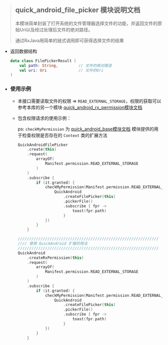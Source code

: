 > ## quick_android_file_picker 模块说明文档
>
> 本模块简单封装了打开系统的文件管理器选择文件的功能，并返回文件的原始Uri以及经过处理后文件的绝对路径。
>
> 通过RxJava用简单的链式调用即可获得选择文件的结果

- 返回数据结构

  ```kotlin
  data class FilePickerResult (
      val path: String,			// 文件的绝对路径		
      val uri: Uri				// 文件的Uri
  )
  ```

- ### 使用示例

  - 本接口需要读取文件的权限 => `READ_EXTERNAL_STORAGE`，权限的获取可以参考本库的另一个模块 [quick_android_rx_permission模块文档](https://github.com/SunnyQjm/quickandroid/tree/master/quick_android_rx_permission)

  - 包含权限请求的使用示例：

    ps: `checkMyPermission` 为 [quick_android_base模块文档](https://github.com/SunnyQjm/quickandroid/tree/master/quick_android_base) 模块提供的用于检查权限是否存在的 `Context` 类的扩展方法

    ```kotlin
    QuickAndroidFilePicker
    	.create(this)
    	.request(
            arrayOf(
                Manifest.permission.READ_EXTERNAL_STORAGE
            )
        )
        .subscribe {
            if (it.granted) {
                checkMyPermission(Manifest.permission.READ_EXTERNAL_STORAGE, {
                    QuickAndroid
                        .createFilePicker(this)
                        .pickerFile()
                        .subscribe { fpr ->
                            toast(fpr.path)
                        }
                })
            }
        }
    
    //////////////////////////////////////////////////////////////
    //// 使用 QuickAndroid 扩展的用法
    //////////////////////////////////////////////////////////////
    QuickAndroid
        .createRxPermission(this)
        .request(
            arrayOf(
                Manifest.permission.READ_EXTERNAL_STORAGE
            )
        )
        .subscribe {
            if (it.granted) {
                checkMyPermission(Manifest.permission.READ_EXTERNAL_STORAGE, {
                    QuickAndroid
                        .createFilePicker(this)
                        .pickerFile()
                        .subscribe { fpr ->
                            toast(fpr.path)
                        }
                })
            }
        }
    ```